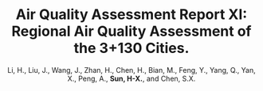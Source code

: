 ---
title: "Air Quality Assessment Report XI: Regional Air Quality Assessment of the 3+130 Cities."
collection: publications_aqa
author:  Li, H., Liu, J., Wang, J., Zhan, H., Chen, H., Bian, M., Feng, Y., Yang, Q., Yan, X., Peng, A., <strong>Sun, H-X.</strong>, and Chen, S.X.
conf: 'Center for Statistics at Peking University.'
year: 2024
paperurl: /publications_aqa/papers/Air_Quality_Assessment_Report_XI.pdf
additional: true
---